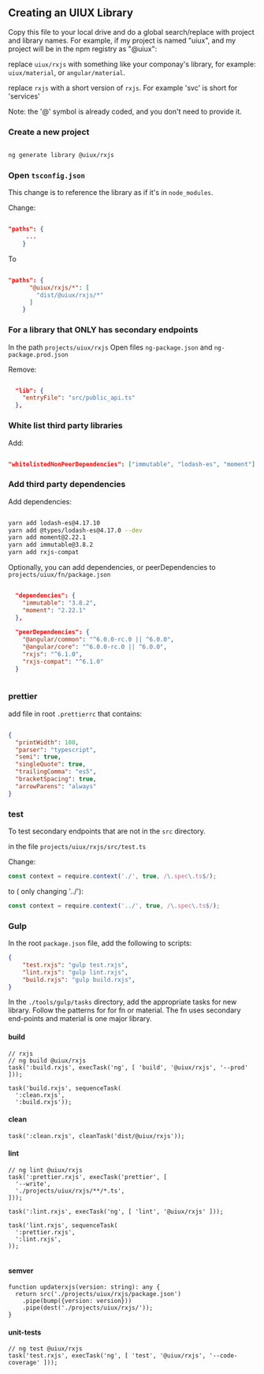 ## Creating an UIUX Library

Copy this file to your local drive and do a global search/replace with project and library names. For example, 
if my project is named "uiux", and my project will be in the npm registry as "@uiux":

replace `uiux/rxjs` with something like your componay's library, for example: `uiux/material`, or `angular/material`.

replace `rxjs` with a short version of `rxjs`. For example 'svc' is short for 'services'

Note: the '@' symbol is already coded, and you don't need to provide it.


### Create a new project

```bash

ng generate library @uiux/rxjs
```

### Open `tsconfig.json`

This change is to reference the library as if it's in `node_modules`.  

Change:

```json

"paths": {
     ...
    }
```
    
 To
 
 
```json

"paths": {
      "@uiux/rxjs/*": [
        "dist/@uiux/rxjs/*"
      ]
    }
```

### For a library that ONLY has secondary endpoints

In the path `projects/uiux/rxjs`
Open files `ng-package.json` and `ng-package.prod.json`

Remove:

```json

  "lib": {
    "entryFile": "src/public_api.ts"
  },
```

### White list third party libraries
Add:

```json

"whitelistedNonPeerDependencies": ["immutable", "lodash-es", "moment"]

```

### Add third party dependencies
Add dependencies:

```bash

yarn add lodash-es@4.17.10
yarn add @types/lodash-es@4.17.0 --dev
yarn add moment@2.22.1
yarn add immutable@3.8.2
yarn add rxjs-compat

```

Optionally, you can add dependencies, or peerDependencies to `projects/uiux/fn/package.json`

```json

  "dependencies": {
    "immutable": "3.8.2",
    "moment": "2.22.1"
  },
  
  "peerDependencies": {
    "@angular/common": "^6.0.0-rc.0 || ^6.0.0",
    "@angular/core": "^6.0.0-rc.0 || ^6.0.0",
    "rxjs": "^6.1.0",
    "rxjs-compat": "^6.1.0"
  }
  
  ```
  
### prettier  
add file in root `.prettierrc` that contains:

```json

{
  "printWidth": 100,
  "parser": "typescript",
  "semi": true,
  "singleQuote": true,
  "trailingComma": "es5",
  "bracketSpacing": true,
  "arrowParens": "always"
}

```

### test

To test secondary endpoints that are not in the `src` directory.

in the file `projects/uiux/rxjs/src/test.ts`

Change:

```typescript
const context = require.context('./', true, /\.spec\.ts$/);
```

to ( only changing '../'):

```typescript
const context = require.context('../', true, /\.spec\.ts$/);
```

### Gulp

In the root `package.json` file, add the following to scripts:

```json
{
    "test.rxjs": "gulp test.rxjs",
    "lint.rxjs": "gulp lint.rxjs",
    "build.rxjs": "gulp build.rxjs",
}   
```

In the `./tools/gulp/tasks` directory, add the appropriate tasks 
for new library. Follow the patterns for  for fn or material. The fn 
uses secondary end-points and material is one major library.

#### build

```
// rxjs
// ng build @uiux/rxjs
task(':build.rxjs', execTask('ng', [ 'build', '@uiux/rxjs', '--prod' ]));

task('build.rxjs', sequenceTask(
  ':clean.rxjs',
  ':build.rxjs'));

```

#### clean

```
task(':clean.rxjs', cleanTask('dist/@uiux/rxjs'));
````

#### lint

```
// ng lint @uiux/rxjs
task(':prettier.rxjs', execTask('prettier', [
  '--write',
  './projects/uiux/rxjs/**/*.ts',
]));

task(':lint.rxjs', execTask('ng', [ 'lint', '@uiux/rxjs' ]));

task('lint.rxjs', sequenceTask(
  ':prettier.rxjs',
  ':lint.rxjs',
));


```

#### semver

```
function updaterxjs(version: string): any {
  return src('./projects/uiux/rxjs/package.json')
    .pipe(bump({version: version}))
    .pipe(dest('./projects/uiux/rxjs/'));
}
```

#### unit-tests

```
// ng test @uiux/rxjs
task('test.rxjs', execTask('ng', [ 'test', '@uiux/rxjs', '--code-coverage' ]));
```

